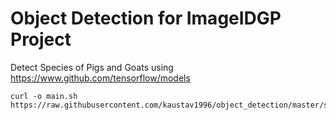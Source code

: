 # Object Detection for ImageIDGP Project
Detect Species of Pigs and Goats using https://www.github.com/tensorflow/models
```
curl -o main.sh https://raw.githubusercontent.com/kaustav1996/object_detection/master/step_1.sh
```

